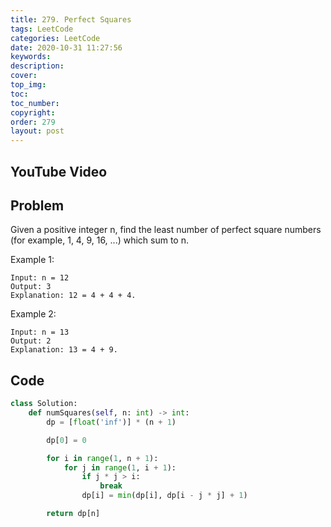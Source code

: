 ```yaml
---
title: 279. Perfect Squares
tags: LeetCode
categories: LeetCode
date: 2020-10-31 11:27:56
keywords:
description:
cover:
top_img:
toc:
toc_number:
copyright:
order: 279
layout: post
---
```


## YouTube Video

## Problem

Given a positive integer n, find the least number of perfect square numbers (for example, 1, 4, 9, 16, ...) which sum to n.

Example 1:

```
Input: n = 12
Output: 3
Explanation: 12 = 4 + 4 + 4.
```

Example 2:

```
Input: n = 13
Output: 2
Explanation: 13 = 4 + 9.
```

## Code

```python
class Solution:
    def numSquares(self, n: int) -> int:
        dp = [float('inf')] * (n + 1)

        dp[0] = 0

        for i in range(1, n + 1):
            for j in range(1, i + 1):
                if j * j > i:
                    break
                dp[i] = min(dp[i], dp[i - j * j] + 1)

        return dp[n]
```
